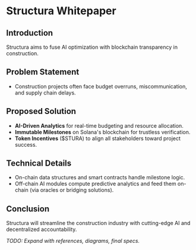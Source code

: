 # Structura Whitepaper

## Introduction
Structura aims to fuse AI optimization with blockchain transparency in construction.

## Problem Statement
- Construction projects often face budget overruns, miscommunication, and supply chain delays.

## Proposed Solution
- **AI-Driven Analytics** for real-time budgeting and resource allocation.
- **Immutable Milestones** on Solana's blockchain for trustless verification.
- **Token Incentives** ($STURA) to align all stakeholders toward project success.

## Technical Details
- On-chain data structures and smart contracts handle milestone logic.
- Off-chain AI modules compute predictive analytics and feed them on-chain (via oracles or bridging solutions).

## Conclusion
Structura will streamline the construction industry with cutting-edge AI and decentralized accountability.

_TODO: Expand with references, diagrams, final specs._
